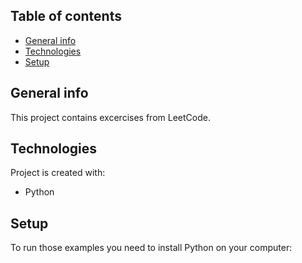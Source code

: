 ## Table of contents
* [General info](#general-info)
* [Technologies](#technologies)
* [Setup](#setup)

## General info
This project contains excercises from LeetCode.
	
## Technologies
Project is created with:
* Python

## Setup
To run those examples you need to install Python on your computer:

```
 
```